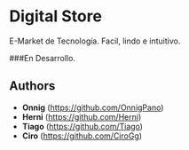 # Digital Store

E-Market de Tecnología. Facil, lindo e intuitivo.

###En Desarrollo.

## Authors

* **Onnig** (https://github.com/OnnigPano)
* **Herni** (https://github.com/Herni)
* **Tiago** (https://github.com/Tiago)
* **Ciro** (https://github.com/CiroGg)
